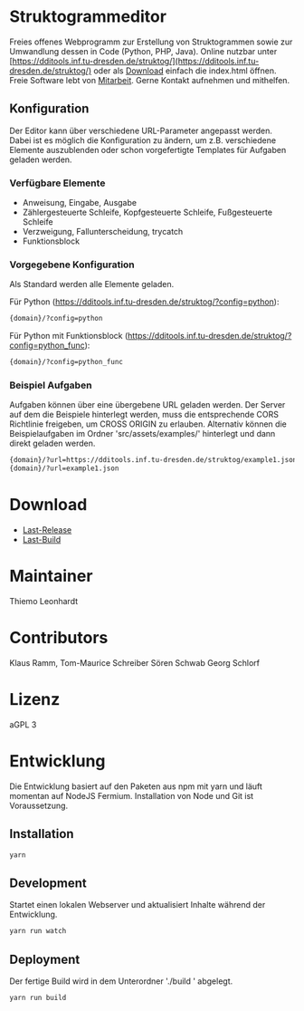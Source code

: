 # Struktogrammeditor

Freies offenes Webprogramm zur Erstellung von Struktogrammen sowie zur Umwandlung dessen in Code (Python, PHP, Java).
Online nutzbar unter [https://dditools.inf.tu-dresden.de/struktog/](https://dditools.inf.tu-dresden.de/struktog/) oder als [Download](#download) einfach die index.html öffnen.
Freie Software lebt von [Mitarbeit](#entwicklung). Gerne Kontakt aufnehmen und mithelfen.

## Konfiguration

Der Editor kann über verschiedene URL-Parameter angepasst werden. Dabei ist es möglich die Konfiguration zu ändern, um z.B. verschiedene Elemente auszublenden oder schon vorgefertigte Templates für Aufgaben geladen werden.

### Verfügbare Elemente

- Anweisung, Eingabe, Ausgabe
- Zählergesteuerte Schleife, Kopfgesteuerte Schleife, Fußgesteuerte Schleife
- Verzweigung, Fallunterscheidung, trycatch
- Funktionsblock

### Vorgegebene Konfiguration

Als Standard werden alle Elemente geladen.

Für Python (https://dditools.inf.tu-dresden.de/struktog/?config=python):

```bash
{domain}/?config=python
```

Für Python mit Funktionsblock (https://dditools.inf.tu-dresden.de/struktog/?config=python_func):

```bash
{domain}/?config=python_func
```

### Beispiel Aufgaben

Aufgaben können über eine übergebene URL geladen werden. Der Server auf dem die Beispiele hinterlegt werden, muss die entsprechende CORS Richtlinie freigeben, um CROSS ORIGIN zu erlauben. Alternativ können die Beispielaufgaben im Ordner 'src/assets/examples/' hinterlegt und dann direkt geladen werden.

```bash
{domain}/?url=https://dditools.inf.tu-dresden.de/struktog/example1.json
{domain}/?url=example1.json
```

# Download

- [Last-Release](https://dditools.inf.tu-dresden.de/releases/struktog/struktog-v1.3.0.tar.gz)
- [Last-Build](https://dditools.inf.tu-dresden.de/releases/struktog/struktog-latest.tar.gz)

# Maintainer

Thiemo Leonhardt

# Contributors

Klaus Ramm,
Tom-Maurice Schreiber
Sören Schwab
Georg Schlorf

# Lizenz

aGPL 3

# Entwicklung

Die Entwicklung basiert auf den Paketen aus npm mit yarn und läuft momentan auf NodeJS Fermium.
Installation von Node und Git ist Voraussetzung.

## Installation

```bash
yarn
```

## Development

Startet einen lokalen Webserver und aktualisiert Inhalte während der Entwicklung.

```bash
yarn run watch
```

## Deployment

Der fertige Build wird in dem Unterordner './build ' abgelegt.

```bash
yarn run build
```
